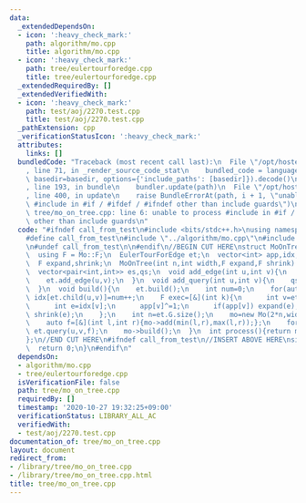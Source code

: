 ```yaml
---
data:
  _extendedDependsOn:
  - icon: ':heavy_check_mark:'
    path: algorithm/mo.cpp
    title: algorithm/mo.cpp
  - icon: ':heavy_check_mark:'
    path: tree/eulertourforedge.cpp
    title: tree/eulertourforedge.cpp
  _extendedRequiredBy: []
  _extendedVerifiedWith:
  - icon: ':heavy_check_mark:'
    path: test/aoj/2270.test.cpp
    title: test/aoj/2270.test.cpp
  _pathExtension: cpp
  _verificationStatusIcon: ':heavy_check_mark:'
  attributes:
    links: []
  bundledCode: "Traceback (most recent call last):\n  File \"/opt/hostedtoolcache/Python/3.9.0/x64/lib/python3.9/site-packages/onlinejudge_verify/documentation/build.py\"\
    , line 71, in _render_source_code_stat\n    bundled_code = language.bundle(stat.path,\
    \ basedir=basedir, options={'include_paths': [basedir]}).decode()\n  File \"/opt/hostedtoolcache/Python/3.9.0/x64/lib/python3.9/site-packages/onlinejudge_verify/languages/cplusplus.py\"\
    , line 193, in bundle\n    bundler.update(path)\n  File \"/opt/hostedtoolcache/Python/3.9.0/x64/lib/python3.9/site-packages/onlinejudge_verify/languages/cplusplus_bundle.py\"\
    , line 400, in update\n    raise BundleErrorAt(path, i + 1, \"unable to process\
    \ #include in #if / #ifdef / #ifndef other than include guards\")\nonlinejudge_verify.languages.cplusplus_bundle.BundleErrorAt:\
    \ tree/mo_on_tree.cpp: line 6: unable to process #include in #if / #ifdef / #ifndef\
    \ other than include guards\n"
  code: "#ifndef call_from_test\n#include <bits/stdc++.h>\nusing namespace std;\n\n\
    #define call_from_test\n#include \"../algorithm/mo.cpp\"\n#include \"../tree/eulertourforedge.cpp\"\
    \n#undef call_from_test\n\n#endif\n//BEGIN CUT HERE\nstruct MoOnTree{\n  Mo* mo;\n\
    \  using F = Mo::F;\n  EulerTourForEdge et;\n  vector<int> app,idx;\n  int width;\n\
    \  F expand,shrink;\n  MoOnTree(int n,int width,F expand,F shrink):\n    et(n),app(n,0),idx(n),width(width),expand(expand),shrink(shrink){}\n\
    \  vector<pair<int,int>> es,qs;\n  void add_edge(int u,int v){\n    es.emplace_back(u,v);\n\
    \    et.add_edge(u,v);\n  }\n  void add_query(int u,int v){\n    qs.emplace_back(u,v);\n\
    \  }\n  void build(){\n    et.build();\n    int num=0;\n    for(auto[u,v]:es)\
    \ idx[et.child(u,v)]=num++;\n    F exec=[&](int k){\n      int v=et.bottom(k);\n\
    \      int e=idx[v];\n      app[v]^=1;\n      if(app[v]) expand(e);\n      else\
    \ shrink(e);\n    };\n    int n=et.G.size();\n    mo=new Mo(2*n,width,exec,exec);\n\
    \    auto f=[&](int l,int r){mo->add(min(l,r),max(l,r));};\n    for(auto[u,v]:qs)\
    \ et.query(u,v,f);\n    mo->build();\n  }\n  int process(){return mo->process();}\n\
    };\n//END CUT HERE\n#ifndef call_from_test\n//INSERT ABOVE HERE\nsigned main(){\n\
    \  return 0;\n}\n#endif\n"
  dependsOn:
  - algorithm/mo.cpp
  - tree/eulertourforedge.cpp
  isVerificationFile: false
  path: tree/mo_on_tree.cpp
  requiredBy: []
  timestamp: '2020-10-27 19:32:25+09:00'
  verificationStatus: LIBRARY_ALL_AC
  verifiedWith:
  - test/aoj/2270.test.cpp
documentation_of: tree/mo_on_tree.cpp
layout: document
redirect_from:
- /library/tree/mo_on_tree.cpp
- /library/tree/mo_on_tree.cpp.html
title: tree/mo_on_tree.cpp
---
```

